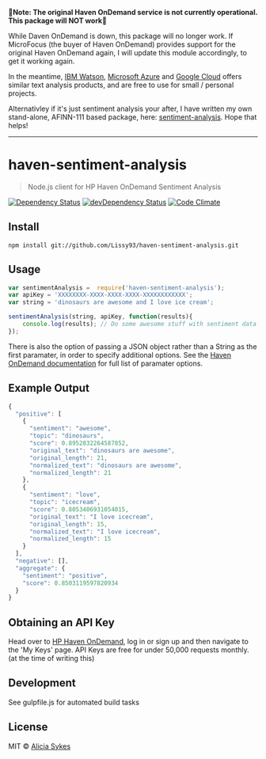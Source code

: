 **🚨Note: The original Haven OnDemand service is not currently operational. This package will NOT work🚨**

While Daven OnDemand is down, this package will no longer work. If MicroFocus (the buyer of Haven OnDemand) provides support for the original Haven OnDemand again, I will update this module accordingly, to get it working again.

In the meantime, [IBM Watson](https://www.ibm.com/watson), [Microsoft Azure](https://azure.microsoft.com/en-gb/services/cognitive-services/text-analytics/) and [Google Cloud](https://cloud.google.com/natural-language/) offers similar  text analysis products, and are free to use for small / personal projects.

Alternativley if it's just sentiment analysis your after, I have written my own stand-alone, AFINN-111 based package, here: [sentiment-analysis](https://github.com/Lissy93/sentiment-analysis). Hope that helps!

----

# haven-sentiment-analysis
> Node.js client for HP Haven OnDemand Sentiment Analysis

[![Dependency Status](https://david-dm.org/lissy93/haven-sentiment-analysis.svg)](https://david-dm.org/lissy93/haven-sentiment-analysis)
[![devDependency Status](https://david-dm.org/lissy93/haven-sentiment-analysis/dev-status.svg)](https://david-dm.org/lissy93/haven-sentiment-analysis#info=devDependencies)
[![Code Climate](https://codeclimate.com/github/Lissy93/haven-sentiment-analysis/badges/gpa.svg)](https://codeclimate.com/github/Lissy93/haven-sentiment-analysis)

## Install
```
npm install git://github.com/Lissy93/haven-sentiment-analysis.git
```

## Usage
```javascript
var sentimentAnalysis =  require('haven-sentiment-analysis');
var apiKey = 'XXXXXXXX-XXXX-XXXX-XXXX-XXXXXXXXXXXX';
var string = 'dinosaurs are awesome and I love ice cream';

sentimentAnalysis(string, apiKey, function(results){
    console.log(results); // Do some awesome stuff with sentiment data!
});
```

There is also the option of passing a JSON object rather than a String as the first paramater, in order to specify additional options. See the [Haven OnDemand documentation](https://dev.havenondemand.com/apis/analyzesentiment#request) for full list of paramater options. 


## Example Output
```javascript
{
  "positive": [
    {
      "sentiment": "awesome",
      "topic": "dinosaurs",
      "score": 0.8952832264587852,
      "original_text": "dinosaurs are awesome",
      "original_length": 21,
      "normalized_text": "dinosaurs are awesome",
      "normalized_length": 21
    },
    {
      "sentiment": "love",
      "topic": "icecream",
      "score": 0.8053406931054015,
      "original_text": "I love icecream",
      "original_length": 15,
      "normalized_text": "I love icecream",
      "normalized_length": 15
    }
  ],
  "negative": [],
  "aggregate": {
    "sentiment": "positive",
    "score": 0.8503119597820934
  }
}
```

## Obtaining an API Key
Head over to [HP Haven OnDemand](https://www.havenondemand.com/login.html), log in or sign up and then navigate to the 'My Keys' page. 
API Keys are free for under 50,000 requests monthly. (at the time of writing this)

## Development 
See gulpfile.js for automated build tasks

## License
MIT © [Alicia Sykes](http://aliciasykes.com)

